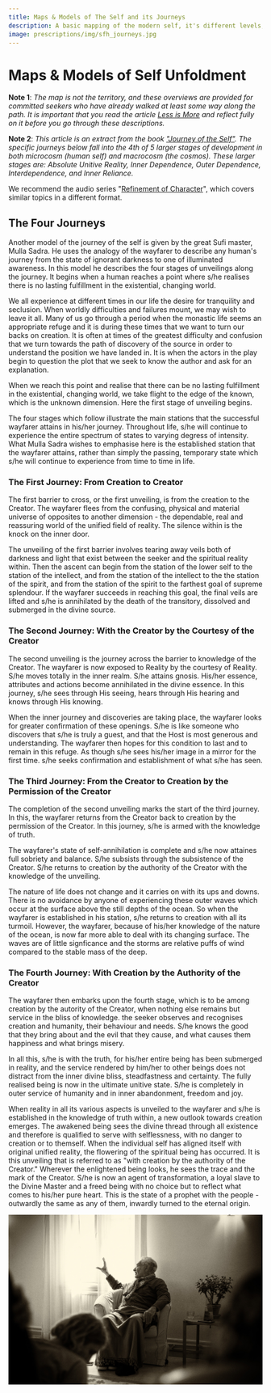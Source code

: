 ```yaml
---
title: Maps & Models of The Self and its Journeys
description: A basic mapping of the modern self, it's different levels, and the journeys it can undergo in this life as it progresses through various layers or rungs of consciousness.
image: prescriptions/img/sfh_journeys.jpg
---
```


# Maps & Models of Self Unfoldment

**Note 1**: _The map is not the territory, and these overviews are provided for committed seekers who have already walked at least some way along the path. It is important that you read the article [Less is More](../../articles/less-is-more) and reflect fully on it before you go through these descriptions._

**Note 2**: _This article is an extract from the book ["Journey of the Self"](https://zahrapublications.pub/book-TheJourneyOfTheSelf.php#bookTitle). The specific journeys below fall into the 4th of 5 larger stages of development in both microcosm (human self) and macrocosm (the cosmos). These larger stages are: Absolute Unitive Reality, Inner Dependence, Outer Dependence, Interdependence, and Inner Reliance._

We recommend the audio series "[Refinement of Character](../../audios/series/refinement-character)", which covers similar topics in a different format.

## The Four Journeys

Another model of the journey of the self is given by the great Sufi master, Mulla Sadra. He uses the analogy of the wayfarer to describe any human's journey from the state of ignorant darkness to one of illuminated awareness. In this model he describes the four stages of unveilings along the journey. It begins when a human reaches a point where s/he realises there is no lasting fulfillment in the existential, changing world.

We all experience at different times in our life the desire for tranquility and seclusion. When worldly difficulties and failures mount, we may wish to leave it all. Many of us go through a period when the monastic life seems an appropriate refuge and it is during these times that we want to turn our backs on creation. It is often at times of the greatest difficulty and confusion that we turn towards the path of discovery of the source in order to understand the position we have landed in. It is when the actors in the play begin to question the plot that we seek to know the author and ask for an explanation.

When we reach this point and realise that there can be no lasting fulfillment in the existential, changing world, we take flight to the edge of the known, which is the unknown dimension. Here the first stage of unveiling begins.

The four stages which follow illustrate the main stations that the successful wayfarer attains in his/her journey. Throughout life, s/he will continue to experience the entire spectrum of states to varying degress of intensity. What Mulla Sadra wishes to emphasise here is the established station that the wayfarer attains, rather than simply the passing, temporary state which s/he will continue to experience from time to time in life.

### The First Journey: From Creation to Creator

The first barrier to cross, or the first unveiling, is from the creation to the Creator. The wayfarer flees from the confusing, physical and material universe of opposites to another dimension - the dependable, real and reassuring world of the unified field of reality. The silence within is the knock on the inner door.

The unveiling of the first barrier involves tearing away veils both of darkness and light that exist between the seeker and the spiritual reality within. Then the ascent can begin from the station of the lower self to the station of the intellect, and from the station of the intellect to the the station of the spirit, and from the station of the spirit to the farthest goal of supreme splendour. If the wayfarer succeeds in reaching this goal, the final veils are lifted and s/he is annihilated by the death of the transitory, dissolved and submerged in the divine source.

### The Second Journey: With the Creator by the Courtesy of the Creator

The second unveiling is the journey across the barrier to knowledge of the Creator. The wayfarer is now exposed to Reality by the courtesy of Reality. S/he moves totally in the inner realm. S/he attains gnosis. His/her essence, attributes and actions become annihilated in the divine essence. In this journey, s/he sees through His seeing, hears through His hearing and knows through His knowing.

When the inner journey and discoveries are taking place, the wayfarer looks for greater confirmation of these openings. S/he is like someone who discovers that s/he is truly a guest, and that the Host is most generous and understanding. The wayfarer then hopes for this condition to last and to remain in this refuge. As though s/he sees his/her image in a mirror for the first time. s/he seeks confirmation and establishment of what s/he has seen.

### The Third Journey: From the Creator to Creation by the Permission of the Creator

The completion of the second unveiling marks the start of the third journey. In this, the wayfarer returns from the Creator back to creation by the permission of the Creator. In this journey, s/he is armed with the knowledge of truth.

The wayfarer's state of self-annihilation is complete and s/he now attaines full sobriety and balance. S/he subsists through the subsistence of the Creator. S/he returns to creation by the authority of the Creator with the knowledge of the unveiling.

The nature of life does not change and it carries on with its ups and downs. There is no avoidance by anyone of experiencing these outer waves which occur at the surface above the still depths of the ocean. So when the wayfarer is established in his station, s/he returns to creation with all its turmoil. However, the wayfarer, because of his/her knowledge of the nature of the ocean, is now far more able to deal with its changing surface. The waves are of little signficance and the storms are relative puffs of wind compared to the stable mass of the deep.

### The Fourth Journey: With Creation by the Authority of the Creator

The wayfarer then embarks upon the fourth stage, which is to be among creation by the autority of the Creator, when nothing else remains but service in the bliss of knowledge. the seeker observes and recognises creation and humanity, their behaviour and needs. S/he knows the good that they bring about and the evil that they cause, and what causes them happiness and what brings misery.

In all this, s/he is with the truth, for his/her entire being has been submerged in reality, and the service rendered by him/her to other beings does not distract from the inner divine bliss, steadfastness and certainty. The fully realised being is now in the ultimate unitive state. S/he is completely in outer service of humanity and in inner abandonment, freedom and joy.

When reality in all its various aspects is unveiled to the wayfarer and s/he is established in the knowledge of truth within, a new outlook towards creation emerges. The awakened being sees the divine thread through all existence and therefore is qualified to serve with selflessness, with no danger to creation or to themself. When the individual self has aligned itself with original unified reality, the flowering of the spiritual being has occurred. It is this unveiling that is referred to as "with creation by the authority of the Creator." Wherever the enlightened being looks, he sees the trace and the mark of the Creator. S/he is now an agent of transformation, a loyal slave to the Divine Master and a freed being with no choice but to reflect what comes to his/her pure heart. This is the state of a prophet with the people - outwardly the same as any of them, inwardly turned to the eternal origin.

![Journeys](./img/sfh_journeys.jpg)

